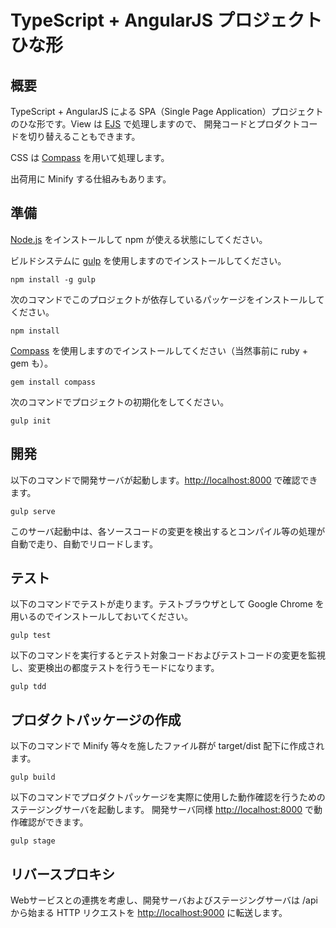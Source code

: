 TypeScript + AngularJS プロジェクトひな形
=========================================

概要
----

TypeScript + AngularJS による SPA（Single Page Application）プロジェクトのひな形です。View は [EJS](http://www.embeddedjs.com/) で処理しますので、
開発コードとプロダクトコードを切り替えることもできます。

CSS は [Compass](http://compass-style.org/) を用いて処理します。

出荷用に Minify する仕組みもあります。

準備
----

[Node.js](http://nodejs.org/) をインストールして npm が使える状態にしてください。

ビルドシステムに [gulp](http://gulpjs.com/) を使用しますのでインストールしてください。

    npm install -g gulp

次のコマンドでこのプロジェクトが依存しているパッケージをインストールしてください。

    npm install

[Compass](http://compass-style.org/) を使用しますのでインストールしてください（当然事前に ruby + gem も）。

    gem install compass

次のコマンドでプロジェクトの初期化をしてください。

    gulp init

開発
----

以下のコマンドで開発サーバが起動します。[http://localhost:8000](http://localhost:8000) で確認できます。

    gulp serve

このサーバ起動中は、各ソースコードの変更を検出するとコンパイル等の処理が自動で走り、自動でリロードします。

テスト
-----

以下のコマンドでテストが走ります。テストブラウザとして Google Chrome を用いるのでインストールしておいてください。

    gulp test

以下のコマンドを実行するとテスト対象コードおよびテストコードの変更を監視し、変更検出の都度テストを行うモードになります。

    gulp tdd

プロダクトパッケージの作成
--------------------------

以下のコマンドで Minify 等々を施したファイル群が target/dist 配下に作成されます。

    gulp build

以下のコマンドでプロダクトパッケージを実際に使用した動作確認を行うためのステージングサーバを起動します。
開発サーバ同様 [http://localhost:8000](http://localhost:8000) で動作確認ができます。

    gulp stage

リバースプロキシ
----------------

Webサービスとの連携を考慮し、開発サーバおよびステージングサーバは /api から始まる HTTP リクエストを
 [http://localhost:9000](http://localhost:9000) に転送します。